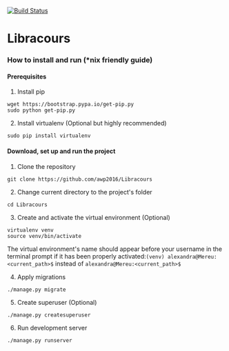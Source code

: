 [![Build Status](https://travis-ci.org/awp2016/Libracours.svg?branch=master)](https://travis-ci.org/awp2016/Libracours)
# Libracours

### How to install and run (*nix friendly guide)
#### Prerequisites

1. Install pip

  ```
  wget https://bootstrap.pypa.io/get-pip.py
  sudo python get-pip.py
  ```
  
2. Install virtualenv (Optional but highly recommended)

  ```
  sudo pip install virtualenv
  ```

#### Download, set up and run the project
1. Clone the repository

  ```
  git clone https://github.com/awp2016/Libracours
  ```
2. Change current directory to the project's folder

  ```
  cd Libracours
  ```
3. Create and activate the virtual environment (Optional)
  
  ```
  virtualenv venv
  source venv/bin/activate
  ```
  The virtual environment's name should appear before your username in the terminal prompt if it has been properly activated:```(venv) alexandra@Mereu:<current_path>$``` instead of ```alexandra@Mereu:<current_path>$```
  
4. Apply migrations

  ```
  ./manage.py migrate
  ```
5. Create superuser (Optional)

  ```
  ./manage.py createsuperuser
  ```
6. Run development server

  ```
  ./manage.py runserver
  ```

